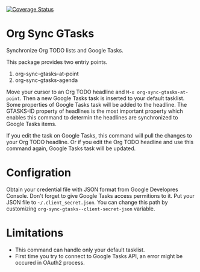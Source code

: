 [![Coverage Status](https://coveralls.io/repos/github/ychubachi/org-sync-gtasks/badge.svg)](https://coveralls.io/github/ychubachi/org-sync-gtasks)

# Org Sync GTasks
Synchronize Org TODO lists and Google Tasks.

This package provides two entriy points.

1. org-sync-gtasks-at-point
2. org-sync-gtasks-agenda

Move your cursor to an Org TODO headline and `M-x org-sync-gtasks-at-point`.
Then a new Google Tasks task is inserted to your default tasklist.  Some
properties of Google Tasks task will be added to the headline.  The GTASKS-ID
property of headlines is the most important property which enables this command
to determin the headlines are synchronized to Google Tasks items.

If you edit the task on Google Tasks, this command will pull the changes to your
Org TODO headline.  Or if you edit the Org TODO headline and use this command
again, Google Tasks task will be updated.

# Configration

Obtain your credential file with JSON format from Google Developres Console.
Don't forget to give Google Tasks access permitions to it.  Put your JSON file
to `~/.client_secret.json`.  You can change this path by customizing
`org-sync-gtasks--client-secret-json` variable.

# Limitations
- This command can handle only your default tasklist.
- First time you try to connect to Google Tasks API, an error might be occured
  in OAuth2 process.
